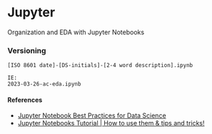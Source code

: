 # Jupyter
Organization and EDA with Jupyter Notebooks


### Versioning

```
[ISO 8601 date]-[DS-initials]-[2-4 word description].ipynb

IE:
2023-03-26-ac-eda.ipynb

```


#### References

- [Jupyter Notebook Best Practices for Data Science](https://www.svds.com/jupyter-notebook-best-practices-for-data-science/)
- [ Jupyter Notebooks Tutorial | How to use them & tips and tricks! ](https://youtu.be/LW2Rye_l8L0)
